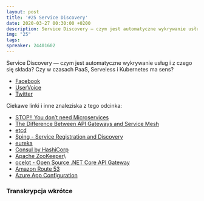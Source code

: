 ```yaml
---
layout: post
title: '#25 Service Discovery'
date: 2020-03-27 00:30:00 +0200
description: Service Discovery — czym jest automatyczne wykrywanie usług i z czego się składa? Czy w czasach PaaS, Serveless i Kubernetes ma sens?
img: "25"
tags:
spreaker: 24401602
---
```

Service Discovery — czym jest automatyczne wykrywanie usług i z czego się składa? Czy w czasach PaaS, Serveless i Kubernetes ma sens?

- [Facebook](https://www.facebook.com/patoarchitekci/)
- [UserVoice](https://github.com/patoarchitekci/uservoice/issues)
- [Twitter](https://twitter.com/patoarchitekci)

Ciekawe linki i inne znaleziska z tego odcinka:

- [STOP!! You don’t need Microservices](https://medium.com/swlh/stop-you-dont-need-microservices-dc732d70b3e0)
- [The Difference Between API Gateways and Service Mesh](https://www.cncf.io/blog/2020/03/06/the-difference-between-api-gateways-and-service-mesh/)
- [etcd](https://etcd.io/)
- [Sping - Service Registration and Discovery](https://spring.io/guides/gs/service-registration-and-discovery/)
- [eureka](https://github.com/Netflix/eureka)
- [Consul by HashiCorp](https://www.consul.io/)
- [Apache ZooKeeper](https://zookeeper.apache.org/)\
- [ocelot - Open Source .NET Core API Gateway](https://threemammals.com/ocelot)
- [Amazon Route 53](https://aws.amazon.com/route53/)
- [Azure App Configuration](https://docs.microsoft.com/en-us/azure/azure-app-configuration/)

### Transkrypcja wkrótce
